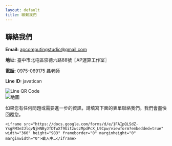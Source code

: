```yaml
---
layout: default
title: 聯繫我們
---
```


<div class="contact-container">
  <h2>聯絡我們</h2>
  <div class="contact-info">
    <p><strong>Email:</strong> <a href="mailto:apcomputingstudio@gmail.com">apcomputingstudio@gmail.com</a></p>
    <p><strong>地址:</strong> 臺中市北屯區崇德六路88號〖AP運算工作室〗</p>
    <p><strong>電話:</strong> 0975-069175 聶老師</p>
    <p><strong>Line ID:</strong> javatican</p>
    <div class="qrcode">
      <img src="{{ site.baseurl }}/assets/images/line_qrcode.jpg" alt="Line QR Code">
    </div>
    <div class="map">
      <img src="{{ site.baseurl }}/assets/images/map.png" alt="地圖">
    </div>
  </div>
  <p>如果您有任何問題或需要進一步的資訊，請填寫下面的表單聯絡我們。我們會盡快回覆您。</p>
   <div class="google-form">
    <!-- 將以下的src替換為您的Google表單的嵌入URL -->

    <iframe src="https://docs.google.com/forms/d/e/1FAIpQLSdZ-YsgFM3e2JlqvNjHNByJfDTwXf9UitzwczMpdPcX_L9Cpw/viewform?embedded=true" width="360" height="983" frameborder="0" marginheight="0" marginwidth="0">載入中…</iframe>
  </div>
</div>
